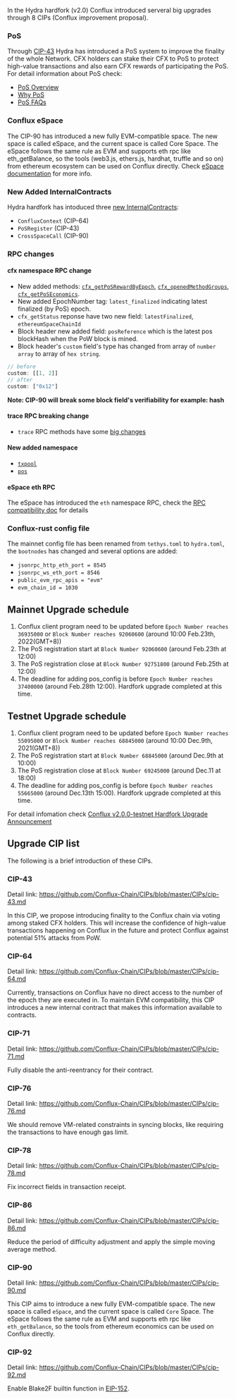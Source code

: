 In the Hydra hardfork (v2.0) Conflux introduced serveral big upgrades through 8 CIPs (Conflux improvement proposal).

### PoS

Through [CIP-43](https://github.com/Conflux-Chain/CIPs/blob/master/CIPs/cip-43.md) Hydra has introduced a PoS system to improve the finality of the whole Network. CFX holders can stake their CFX to PoS to protect high-value transactions and also earn CFX rewards of participating the PoS. For detail information about PoS check:

* [PoS Overview](./PoS-overview.md)
* [Why PoS](./why-PoS.md)
* [PoS FAQs](./PoS-faq.md)

### Conflux eSpace

The CIP-90 has introduced a new fully EVM-compatible space. The new space is called eSpace, and the current space is called Core Space. The eSpace follows the same rule as EVM and supports eth rpc like eth_getBalance, so the tools (web3.js, ethers.js, hardhat, truffle and so on) from ethereum ecosystem can be used on Conflux directly. Check [eSpace documentation](/conflux-doc/docs/EVM-Space/intro_of_evm_space) for more info.

### New Added InternalContracts

Hydra hardfork has intoduced three [new InternalContracts](./internal-contract.md):

* `ConfluxContext` (CIP-64)
* `PoSRegister` (CIP-43)
* `CrossSpaceCall` (CIP-90)

### RPC changes

#### cfx namespace RPC change

* New added methods: [`cfx_getPoSRewardByEpoch`](/conflux-doc/docs/json_rpc#cfx_getposrewardbyepoch), [`cfx_openedMethodGroups`](/conflux-doc/docs/json_rpc#cfx_openedmethodgroups), [`cfx_getPoSEconomics`](/conflux-doc/docs/json_rpc#cfx_getposeconomics).
* New added EpochNumber tag: `latest_finalized` indicating latest finalized (by PoS) epoch.
* `cfx_getStatus` reponse have two new field: `latestFinalized`, `ethereumSpaceChainId`
* Block header new added field: `posReference` which is the latest pos blockHash when the PoW block is mined.
* Block header's `custom` field's type has changed from array of `number array` to array of `hex string`.

```js
// before
custom: [[1, 2]]
// after 
custom: ["0x12"]
```

**Note: CIP-90 will break some block field's verifiability for example: hash**

#### trace RPC breaking change

* `trace` RPC methods have some [big changes](/conflux-doc/docs/RPCs/trace_rpc#v20-trace-breaking-change)

#### New added namespace

* [`txpool`](/conflux-doc/docs/RPCs/txpool_rpc)
* [`pos`](/conflux-doc/docs/RPCs/pos_rpc)

#### eSpace eth RPC

The eSpace has introduced the `eth` namespace RPC, check the [RPC compatibility doc](/conflux-doc/docs/EVM-Space/evm_space_rpc_compatibility) for details

### Conflux-rust config file

The mainnet config file has been renamed from `tethys.toml` to `hydra.toml`, the `bootnodes` has changed and several options are added:

* `jsonrpc_http_eth_port = 8545`
* `jsonrpc_ws_eth_port = 8546`
* `public_evm_rpc_apis = "evm"`
* `evm_chain_id = 1030`

## Mainnet Upgrade schedule

1. Conflux client program need to be updated before `Epoch Number reaches 36935000` or `Block Number reaches 92060600` (around 10:00 Feb.23th, 2022(GMT+8))
2. The PoS registration start at `Block Number 92060600` (around Feb.23th at 12:00)
3. The PoS registration close at `Block Number 92751800` (around Feb.25th at 12:00)
4. The deadline for adding pos_config is before `Epoch Number reaches 37400000` (around Feb.28th 12:00). Hardfork upgrade completed at this time.

## Testnet Upgrade schedule

1. Conflux client program need to be updated before `Epoch Number reaches 55095000` or `Block Number reaches 68845000` (around 10:00 Dec.9th, 2021(GMT+8))
2. The PoS registration start at `Block Number 68845000` (around Dec.9th at 10:00)
3. The PoS registration close at `Block Number 69245000` (around Dec.11 at 18:00)
4. The deadline for adding pos_config is before `Epoch Number reaches 55665000` (around Dec.13th 15:00). Hardfork upgrade completed at this time.

For detail infomation check [Conflux v2.0.0-testnet Hardfork Upgrade Announcement](https://forum.conflux.fun/t/conflux-v2-0-0-testnet-hardfork-upgrade-announcement/12556)

## Upgrade CIP list

The following is a brief introduction of these CIPs.

### CIP-43

Detail link: https://github.com/Conflux-Chain/CIPs/blob/master/CIPs/cip-43.md

In this CIP, we propose introducing finality to the Conflux chain via voting among staked CFX holders. This will increase the confidence of high-value transactions happening on Conflux in the future and protect Conflux against potential 51% attacks from PoW.

### CIP-64

Detail link: https://github.com/Conflux-Chain/CIPs/blob/master/CIPs/cip-64.md

Currently, transactions on Conflux have no direct access to the number of the epoch they are executed in. To maintain EVM compatibility, this CIP introduces a new internal contract that makes this information available to contracts.

### CIP-71

Detail link: https://github.com/Conflux-Chain/CIPs/blob/master/CIPs/cip-71.md

Fully disable the anti-reentrancy for their contract.

### CIP-76

Detail link: https://github.com/Conflux-Chain/CIPs/blob/master/CIPs/cip-76.md

We should remove VM-related constraints in syncing blocks, like requiring the transactions to have enough gas limit.

### CIP-78

Detail link: https://github.com/Conflux-Chain/CIPs/blob/master/CIPs/cip-78.md

Fix incorrect fields in transaction receipt.

### CIP-86

Detail link: https://github.com/Conflux-Chain/CIPs/blob/master/CIPs/cip-86.md

Reduce the period of difficulty adjustment and apply the simple moving average method.

### CIP-90

Detail link: https://github.com/Conflux-Chain/CIPs/blob/master/CIPs/cip-90.md

This CIP aims to introduce a new fully EVM-compatible space. The new space is called `eSpace`, and the current space is called `Core` Space. The eSpace follows the same rule as EVM and supports eth rpc like `eth_getBalance`, so the tools from ethereum economics can be used on Conflux directly.

### CIP-92

Detail link: https://github.com/Conflux-Chain/CIPs/blob/master/CIPs/cip-92.md

Enable Blake2F builtin function in [EIP-152](https://github.com/ethereum/EIPs/blob/master/EIPS/eip-152.md).